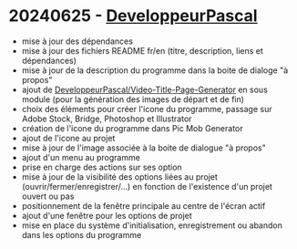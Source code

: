 # 20240625 - [DeveloppeurPascal](https://github.com/XXX_USER_XXX)

* mise à jour des dépendances
* mise à jour des fichiers README fr/en (titre, description, liens et dépendances)
* mise à jour de la description du programme dans la boite de dialoge "à propos"
* ajout de [DeveloppeurPascal/Video-Title-Page-Generator](https://github.com/DeveloppeurPascal/Video-Title-Page-Generator) en sous module (pour la génération des images de départ et de fin)
* choix des éléments pour créer l'icone du programme, passage sur Adobe Stock, Bridge, Photoshop et Illustrator
* création de l'icone du programme dans Pic Mob Generator
* ajout de l'icone au projet
* mise à jour de l'image associée à la boite de dialogue "à propos"
* ajout d'un menu au programme
* prise en charge des actions sur ses option
* mise à jour de la visibilité des options liées au projet (ouvrir/fermer/enregistrer/...) en fonction de l'existence d'un projet ouvert ou pas
* positionnement de la fenêtre principale au centre de l'écran actif
* ajout d'une fenêtre pour les options de projet
* mise en place du système d'initialisation, enregistrement ou abandon dans les options du programme
